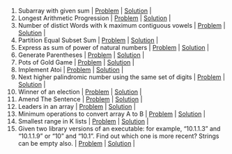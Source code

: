 1. Subarray with given sum | [Problem](https://practice.geeksforgeeks.org/problems/subarray-with-given-sum-1587115621/1) | [Solution]() | 
2. Longest Arithmetic Progression | [Problem](https://practice.geeksforgeeks.org/problems/longest-arithmetic-progression1019/1/) | [Solution]() | 
3. Number of distict Words with k maximum contiguous vowels | [Problem](https://practice.geeksforgeeks.org/problems/7b9d245852bd8caf8a27d6d3961429f0a2b245f1/1/) | [Solution]() | 
4. Partition Equal Subset Sum | [Problem](https://practice.geeksforgeeks.org/problems/subset-sum-problem2014/1) | [Solution]() | 
5. Express as sum of power of natural numbers | [Problem](https://practice.geeksforgeeks.org/problems/express-as-sum-of-power-of-natural-numbers5647/1) | [Solution]() | 
6. Generate Parentheses | [Problem](https://practice.geeksforgeeks.org/problems/generate-all-possible-parentheses/1/) | [Solution]() | 
7. Pots of Gold Game | [Problem](https://practice.geeksforgeeks.org/problems/pots-of-gold-game/1/) | [Solution]() | 
8. Implement Atoi | [Problem](https://practice.geeksforgeeks.org/problems/implement-atoi/1/) | [Solution]() | 
9. Next higher palindromic number using the same set of digits | [Problem](https://practice.geeksforgeeks.org/problems/next-higher-palindromic-number-using-the-same-set-of-digits5859/1/) | [Solution]() | 
10. Winner of an election | [Problem](https://practice.geeksforgeeks.org/problems/winner-of-an-election-where-votes-are-represented-as-candidate-names-1587115621/1/) | [Solution]() | 
11. Amend The Sentence | [Problem](https://practice.geeksforgeeks.org/problems/amend-the-sentence3235/1) | [Solution]() | 
12. Leaders in an array | [Problem](https://practice.geeksforgeeks.org/problems/leaders-in-an-array-1587115620/1/) | [Solution]() | 
13. Minimum operations to convert array A to B | [Problem](https://practice.geeksforgeeks.org/problems/minimum-insertions-to-make-two-arrays-equal/1/) | [Solution]() | 
14. Smallest range in K lists | [Problem](https://practice.geeksforgeeks.org/problems/find-smallest-range-containing-elements-from-k-lists/1/) | [Solution]() | 
15. Given two library versions of an executable: for example, “10.1.1.3” and “10.1.1.9” or “10” and “10.1”. Find out which one is more recent? Strings can be empty also. | [Problem]() | [Solution]() | 

